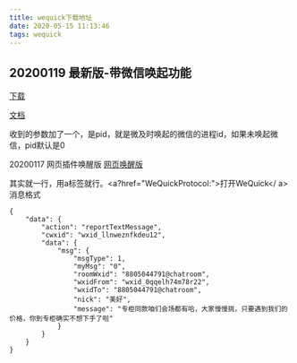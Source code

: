 ```yaml
---
title: wequick下载地址
date: 2020-05-15 11:13:46
tags: wequick
---
```

20200119 最新版-带微信唤起功能
-----------------------------------
[下载](https://wequick-1257130190.cos.ap-shanghai.myqcloud.com/spec/WeQuick_Api_Setup.exe "https://wequick-1257130190.cos.ap-shanghai.myqcloud.com/spec/WeQuick_Api_Setup.exe")

[文档](https://github.com/juguang2018/wequick "https://github.com/juguang2018/wequick")

收到的参数加了一个，是pid，就是微及时唤起的微信的进程id，如果未唤起微信，pid默认是0



20200117 网页插件唤醒版
[网页唤醒版](https://wequick-1257130190.cos.ap-shanghai.myqcloud.com/CLEANAPI/WeQuick_Api_Setup.exe "https://wequick-1257130190.cos.ap-shanghai.myqcloud.com/CLEANAPI/WeQuick_Api_Setup.exe")

其实就一行，用a标签就行。<a?href="WeQuickProtocol:">打开WeQuick</ a>
消息格式
```
{
	"data": {
		"action": "reportTextMessage",
		"cwxid": "wxid_llnweznfkdeu12",
		"data": {
			"msg": {
				"msgType": 1,
				"myMsg": "0",
				"roomWxid": "8805044791@chatroom",
				"wxidFrom": "wxid_0qqelh74m78r22",
				"wxidTo": "8805044791@chatroom",
				"nick": "美好",
				"message": "专柜同款咱们会场都有哈，大家慢慢挑，只要遇到我们的价格，你到专柜确实不想下手了啦"
			}
		}
	}
}
```